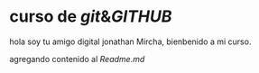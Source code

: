 # curso de _git_&_GITHUB_

hola soy tu amigo digital jonathan Mircha, bienbenido a mi curso.

agregando contenido al _Readme.md_